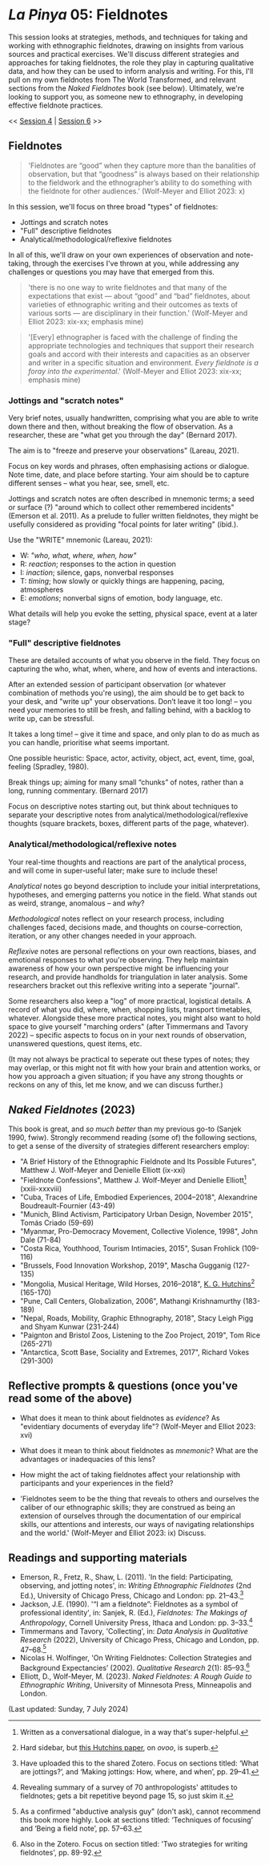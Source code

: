 # _La Pinya_ 05: Fieldnotes

This session looks at strategies, methods, and techniques for taking and working with ethnographic fieldnotes, drawing on insights from various sources and practical exercises. We'll discuss different strategies and approaches for taking fieldnotes, the role they play in capturing qualitative data, and how they can be used to inform analysis and writing. For this, I'll pull on my own fieldnotes from The World Transformed, and relevant sections from the _Naked Fieldnotes_ book (see below). Ultimately, we're looking to support you, as someone new to ethnography, in developing effective fieldnote practices. 

<< [Session 4](04_positionality-and-reflexivity.md) | [Session 6](06_end-of-block-synthesis.md) >>

## Fieldnotes

> 'Fieldnotes are “good” when they capture more than the banalities of observation, but that “goodness” is always based on their relationship to the fieldwork and the ethnographer’s ability to do something with the fieldnote for other audiences.' (Wolf-Meyer and Elliot 2023: x)

In this session, we'll focus on three broad "types" of fieldnotes:

- Jottings and scratch notes
- "Full" descriptive fieldnotes
- Analytical/methodological/reflexive fieldnotes

In all of this, we'll draw on your own experiences of observation and note-taking, through the exercises I've thrown at you, while addressing any challenges or questions you may have that emerged from this.

> 'there is no one way to write fieldnotes and that many of the expectations that exist — about “good” and “bad” fieldnotes, about varieties of ethnographic writing and their outcomes as texts of various sorts — are disciplinary in their function.' (Wolf-Meyer and Elliot 2023: xix-xx; emphasis mine)

> '[Every] ethnographer is faced with the challenge of finding the appropriate technologies and techniques that support their research goals and accord with their interests and capacities as an observer and writer in a specific situation and environment. _Every fieldnote is a foray into the experimental_.' (Wolf-Meyer and Elliot 2023: xix-xx; emphasis mine)

### Jottings and "scratch notes"

Very brief notes, usually handwritten, comprising what you are able to write down there and then, without breaking the flow of observation. As a researcher, these are "what get you through the day" (Bernard 2017).

The aim is to "freeze and preserve your observations" (Lareau, 2021).

Focus on key words and phrases, often emphasising actions or dialogue. Note time, date, and place before starting. Your aim should be to capture different senses – what you hear, see, smell, etc.

Jottings and scratch notes are often described in mnemonic terms; a seed or surface (?) "around which to collect other remembered incidents" (Emerson et al. 2011). As a prelude to fuller written fieldnotes, they might be usefully considered as providing "focal points for later writing" (ibid.).

Use the "WRITE" mnemonic (Lareau, 2021):

  - W: _"who, what, where, when, how"_
  - R: _reaction_; responses to the action in question
  - I: _inaction_; silence, gaps, nonverbal responses
  - T: _timing_; how slowly or quickly things are happening, pacing, atmospheres
  - E: _emotions_; nonverbal signs of emotion, body language, etc.

What details will help you evoke the setting, physical space, event at a later stage?

### "Full" descriptive fieldnotes

These are detailed accounts of what you observe in the field. They focus on capturing the who, what, when, where, and how of events and interactions.

After an extended session of participant observation (or whatever combination of methods you're using), the aim should be to get back to your desk, and "write up" your observations. Don’t leave it too long! – you need your memories to still be fresh, and falling behind, with a backlog to write up, can be stressful.

It takes a long time! – give it time and space, and only plan to do as much as you can handle, prioritise what seems important.

One possible heuristic: Space, actor, activity, object, act, event, time, goal, feeling (Spradley, 1980).

Break things up; aiming for many small “chunks” of notes, rather than a long, running commentary. (Bernard 2017)

Focus on descriptive notes starting out, but think about techniques to separate your descriptive notes from analytical/methodological/reflexive thoughts (square brackets, boxes, different parts of the page, whatever).

### Analytical/methodological/reflexive notes

Your real-time thoughts and reactions are part of the analytical process, and will come in super-useful later; make sure to include these!

_Analytical_ notes go beyond description to include your initial interpretations, hypotheses, and emerging patterns you notice in the field. What stands out as weird, strange, anomalous – and _why_?

_Methodological_ notes reflect on your research process, including challenges faced, decisions made, and thoughts on course-correction, iteration, or any other changes needed in your approach.

_Reflexive_ notes are personal reflections on your own reactions, biases, and emotional responses to what you're observing. They help maintain awareness of how your own perspective might be influencing your research, and provide handholds for triangulation in later analysis. Some researchers bracket out this reflexive writing into a seperate "journal".

Some researchers also keep a "log" of more practical, logistical details. A record of what you did, where, when, shopping lists, transport timetables, whatever. Alongside these more practical notes, you might also want to hold space to give yourself "marching orders" (after Timmermans and Tavory 2022) – specific aspects to focus on in your next rounds of observation, unanswered questions, quest items, etc.

(It may not always be practical to seperate out these types of notes; they may overlap, or this might not fit with how your brain and attention works, or how you approach a given situation; if you have any strong thoughts or reckons on any of this, let me know, and we can discuss further.)


## _Naked Fieldnotes_ (2023)

This book is great, and _so much better_ than my previous go-to (Sanjek 1990, fwiw). Strongly recommend reading (some of) the following sections, to get a sense of the diversity of strategies different researchers employ:

- "A Brief History of the Ethnographic Fieldnote and
Its Possible Futures", Matthew J. Wolf-Meyer and Denielle Elliott (ix-xxi)
- "Fieldnote Confessions", Matthew J. Wolf-Meyer and Denielle Elliott[^1] (xxiii-xxxviii)
- "Cuba, Traces of Life, Embodied Experiences, 2004–2018", Alexandrine Boudreault-Fournier (43-49)
- "Munich, Blind Activism, Participatory Urban Design, November 2015", Tomás Criado (59-69)
- "Myanmar, Pro-Democracy Movement, Collective Violence, 1998", John Dale (71-84)
- "Costa Rica, Youthhood, Tourism Intimacies, 2015", Susan Frohlick (109-116)
- "Brussels, Food Innovation Workshop, 2019", Mascha Gugganig (127-135)
- "Mongolia, Musical Heritage, Wild Horses, 2016–2018", [K. G. Hutchins](https://www.songsforhorses.com/about-me)[^2] (165-170)
- "Pune, Call Centers, Globalization, 2006", Mathangi Krishnamurthy (183-189)
- "Nepal, Roads, Mobility, Graphic Ethnography, 2018", Stacy Leigh Pigg and Shyam Kunwar (231-244)
- "Paignton and Bristol Zoos, Listening to the Zoo Project, 2019", Tom Rice (265-271)
- "Antarctica, Scott Base, Sociality and Extremes, 2017", Richard Vokes (291-300)

## Reflective prompts & questions (once you've read some of the above)

- What does it mean to think about fieldnotes as _evidence_? As "evidentiary documents of everyday life"? (Wolf-Meyer and Elliot 2023: xvi)

- What does it mean to think about fieldnotes as _mnemonic_? What are the advantages or inadequacies of this lens?

- How might the act of taking fieldnotes affect your relationship with participants and your experiences in the field?

- 'Fieldnotes seem to be the thing that reveals to others and ourselves the caliber of our ethnographic skills; they are construed as being an extension of ourselves through the documentation of our empirical skills, our attentions and interests, our ways of navigating relationships and the world.' (Wolf-Meyer and Elliot 2023: ix) Discuss.


## Readings and supporting materials

- Emerson, R., Fretz, R., Shaw, L. (2011). 'In the field: Participating, observing, and jotting notes', in: _Writing Ethnographic Fieldnotes_ (2nd Ed.), University of Chicago Press, Chicago and London: pp. 21–43.[^3]
- Jackson, J.E. (1990). '“I am a fieldnote”: Fieldnotes as a symbol of professional identity', in: Sanjek, R. (Ed.), _Fieldnotes: The Makings of Anthropology_, Cornell University Press, Ithaca and London: pp. 3–33.[^4]
- Timmermans and Tavory, 'Collecting', in: _Data Analysis in Qualitative Research_ (2022), University of Chicago Press, Chicago and London, pp. 47–68.[^5]
- Nicolas H. Wolfinger, 'On Writing Fieldnotes: Collection Strategies and Background Expectancies’ (2002). _Qualitative Research_ 2(1): 85–93.[^6]
- Elliott, D., Wolf-Meyer, M. (2023). _Naked Fieldnotes: A Rough Guide to Ethnographic Writing_, University of Minnesota Press, Minneapolis and London.

(Last updated: Sunday, 7 July 2024)

[^1]: Written as a conversational dialogue, in a way that's super-helpful.
[^2]: Hard sidebar, but [this Hutchins paper](https://journals.openedition.org/emscat/5165), on _ovoo_, is superb.
[^3]: Have uploaded this to the shared Zotero. Focus on sections titled: ‘What are jottings?’, and ‘Making jottings: How, where, and when’, pp. 29–41.
[^4]: Revealing summary of a survey of 70 anthropologists' attitudes to fieldnotes; gets a bit repetitive beyond page 15, so just skim it.
[^5]: As a confirmed "abductive analysis guy" (don't ask), cannot recommend this book more highly. Look at sections titled: ‘Techniques of focusing’ and ‘Being a field note’, pp. 57–63.
[^6]: Also in the Zotero. Focus on section titled: 'Two strategies for writing fieldnotes', pp. 89-92.